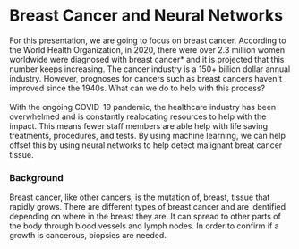 # Breast Cancer and Neural Networks

For this presentation, we are going to focus on breast cancer. According to the World Health Organization, in 2020, there were over 2.3 million women worldwide were diagnosed with breast cancer* and it is projected that this number keeps increasing. The cancer industry is a 150+ billion dollar annual industry. However, prognoses for cancers such as breast cancers haven't improved since the 1940s. What can we do to help with this process?\
\
With the ongoing COVID-19 pandemic, the healthcare industry has been overwhelmed and is constantly realocating resources to help with the impact. This means fewer staff members are able help with life saving treatments, procedures, and tests. By using machine learning, we can help offset this by using neural networks to help detect malignant breat cancer tissue.

### Background

Breast cancer, like other cancers, is the mutation of, breast, tissue that rapidly grows. There are different types of breast cancer and are identified depending on where in the breast they are. It can spread to other parts of the body through blood vessels and lymph nodes. In order to confirm if a growth is cancerous, biopsies are needed.

